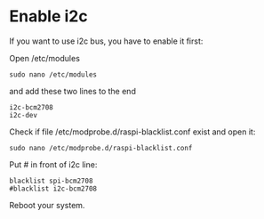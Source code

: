 # Enable i2c

If you want to use i2c bus, you have to enable it first:

Open /etc/modules
```
sudo nano /etc/modules
```

and add these two lines to the end
```
i2c-bcm2708
i2c-dev
```

Check if file /etc/modprobe.d/raspi-blacklist.conf exist and open it:
```
sudo nano /etc/modprobe.d/raspi-blacklist.conf
```

Put # in front of i2c line:
```
blacklist spi-bcm2708
#blacklist i2c-bcm2708
```

Reboot your system.
